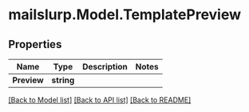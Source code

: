 # mailslurp.Model.TemplatePreview

## Properties

Name | Type | Description | Notes
------------ | ------------- | ------------- | -------------
**Preview** | **string** |  | 

[[Back to Model list]](../README#documentation-for-models) [[Back to API list]](../README#documentation-for-api-endpoints) [[Back to README]](../README)

